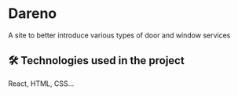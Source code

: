 # Dareno

A site to better introduce various types of door and window services


## 🛠 Technologies used in the project
React, HTML, CSS...
